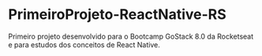 # PrimeiroProjeto-ReactNative-RS
Primeiro projeto desenvolvido para o Bootcamp GoStack 8.0 da Rocketseat e para estudos dos conceitos de React Native.
